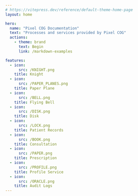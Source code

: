 ```yaml
---
# https://vitepress.dev/reference/default-theme-home-page
layout: home

hero:
  name: "Pixel COG Documentation"
  text: "Processes and services provided by Pixel COG"
  actions:
    - theme: brand
      text: Begin
      link: /markdown-examples

features:
  - icon:
      src: /KNIGHT.png
    title: Knight
  - icon:
      src: /PAPER_PLANES.png
    title: Paper Plane
  - icon:
      src: /BELL.png
    title: Flying Bell
  - icon:
      src: /DISK.png
    title: Disk
  - icon:
      src: /LOCK.png
    title: Patient Records
  - icon:
      src: /BOOK.png
    title: Consultation
  - icon:
      src: /PAPER.png
    title: Prescription
  - icon:
      src: /PROFILE.png
    title: Profile Service
  - icon:
      src: /ORACLE.png
    title: Audit Logs
---
```



